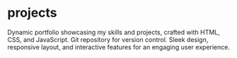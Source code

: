 # projects
Dynamic portfolio showcasing my skills and projects, crafted with HTML, CSS, and JavaScript. Git repository for version control. Sleek design, responsive layout, and interactive features for an engaging user experience.
